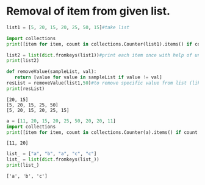 # Removal of item from given list.


```python
list1 = [5, 20, 15, 20, 25, 50, 15]#take list

import collections
print([item for item, count in collections.Counter(list1).items() if count > 1])#find only duplicate item and print them

list2 = list(dict.fromkeys(list1))#print each item once with help of unique dictionary value
print(list2)

def removeValue(sampleList, val):
   return [value for value in sampleList if value != val]
resList = removeValue(list1,50)#to remove specific value from list (like here we remove 50)
print(resList)
```

    [20, 15]
    [5, 20, 15, 25, 50]
    [5, 20, 15, 20, 25, 15]
    


```python
a = [11, 20, 15, 20, 25, 50, 20, 20, 11]
import collections
print([item for item, count in collections.Counter(a).items() if count > 1])

```

    [11, 20]
    


```python
list_ = ["a", "b", "a", "c", "c"]
list_ = list(dict.fromkeys(list_))
print(list_)
```

    ['a', 'b', 'c']
    
